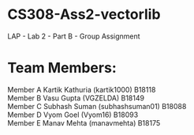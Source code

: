 # CS308-Ass2-vectorlib
LAP - Lab 2 - Part B - Group Assignment
# Team Members:
Member A
Kartik Kathuria (kartik1000) B18118 </br>
Member B
Vasu Gupta (VGZELDA) B18149 </br>
Member C
Subhash Suman (subhashsuman01) B18088 </br>
Member D
Vyom Goel (Vyom16) B18093 </br>
Member E
Manav Mehta (manavmehta) B18175 </br>

